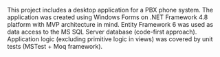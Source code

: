 This project includes a desktop application for a PBX phone system.
The application was created using Windows Forms on .NET Framework 4.8 platform with MVP architecture in mind.
Entity Framework 6 was used as data access to the MS SQL Server database (code-first approach).
Application logic (excluding primitive logic in views) was covered by unit tests (MSTest + Moq framework).
